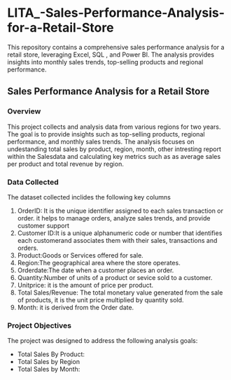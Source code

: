 # LITA_-Sales-Performance-Analysis-for-a-Retail-Store
This repository contains a comprehensive sales performance analysis for a retail store, leveraging Excel, SQL , and Power BI. The analysis provides insights into monthly sales trends, top-selling products and regional  performance.

## Sales Performance Analysis for a Retail Store ##
### Overview ###

This project collects and analysis data from various regions for two years. The goal is to provide insights  such as top-selling products, regional performance, and monthly sales trends. The analysis focuses on undestanding total sales by product, region, month, other intresting report within the Salesdata and calculating key metrics such as  as average sales per product and total revenue by region.
### Data Collected ###

 The dataset collected inclides the following key columns 
 1. OrderID: It is the unique identifier assigned to each sales transaction or order. it helps to manage orders, analyze sales trends, and provide customer support
 2. Customer ID:It is a unique alphanumeric code or number that identifies each customerand associates them with their sales, transactions and orders.
 3. Product:Goods or Services offered for sale.
 4. Region:The geographical area where the store operates.
 5. Orderdate:The date when a customer places an order.
 6. Quantity:Number of units of a product or sevice sold to a customer.
 7. Unitprice: it is the amount  of price per product.
 8. Total Sales/Revenue: The total monetary value generated from the sale of products, it is the unit price multiplied by quantity sold.
 9. Month: it is derived from the Order date.

  ### Project Objectives ###
  The project was designed to address the following analysis goals:
  * Total Sales By Product:
  * Total Sales by Region
  * Total Sales by Month:
  
